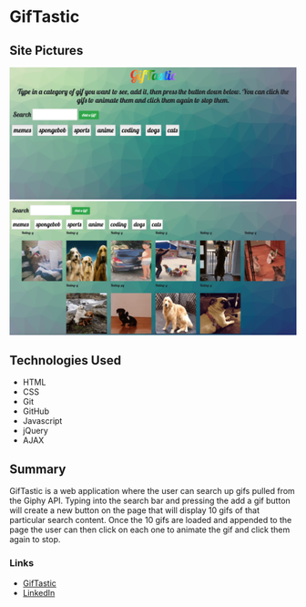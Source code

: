 # GifTastic

## Site Pictures

![Image](assets/images/site.png)
![Image](assets/images/site1.png)

## Technologies Used
- HTML 
- CSS
- Git
- GitHub
- Javascript
- jQuery
- AJAX

## Summary

GifTastic is a web application where the user can search up gifs pulled from the Giphy API. Typing into the search bar and pressing the add a gif button will create a new button on the page that will display 10 gifs of that particular search content. Once the 10 gifs are loaded and appended to the page the user can then click on each one to animate the gif and click them again to stop.

### Links
- [GifTastic](https://jerry-dudum.github.io/GifTastic/)
- [LinkedIn](https://www.linkedin.com/in/jsdudum/)